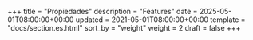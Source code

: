 +++
title = "Propiedades"
description = "Features"
date = 2025-05-01T08:00:00+00:00
updated = 2021-05-01T08:00:00+00:00
template = "docs/section.es.html"
sort_by = "weight"
weight = 2
draft = false
+++
